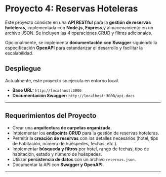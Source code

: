 # Proyecto 4: Reservas Hoteleras

Este proyecto consiste en una **API RESTful** para la **gestión de reservas hoteleras**, implementada con **Node.js**, **Express** y almacenamiento en un archivo JSON. Se incluyen las 4 operaciones CRUD y filtros adicionales.

Opcionalmente, se implementa **documentación con Swagger** siguiendo la especificación **OpenAPI** para estandarizar el desarrollo y facilitar la escalabilidad.

## **Despliegue**

Actualmente, este proyecto se ejecuta en entorno local.

- **Base URL:** `http://localhost:3000`
- **Documentación Swagger:** `http://localhost:3000/api-docs`

---

## **Requerimientos del Proyecto**

- Crear una **arquitectura de carpetas organizada**.
- Implementar los **endpoints CRUD** para la gestión de reservas hoteleras.
- Permitir la **creación de reservas** con los detalles necesarios (hotel, tipo de habitación, número de huéspedes, fechas, etc.).
- Implementar **búsqueda y filtros** por hotel, rango de fechas, tipo de habitación, estado y número de huéspedes.
- Utilizar **persistencia de datos** con un archivo `reservas.json`.
- Documentar la API con **Swagger y OpenAPI**.

---

